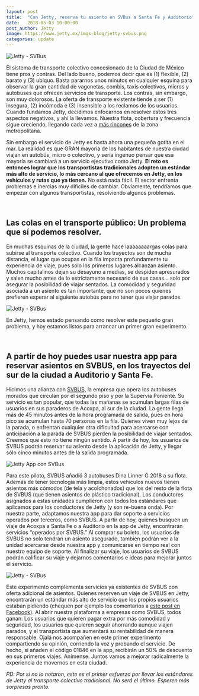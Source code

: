 ```yaml
---
layout: post
title:  "Con Jetty, reserva tu asiento en SVBus a Santa Fe y Auditorio"
date:   2018-05-03 10:00:00
post_author: Jetty
image: https://www.jetty.mx/imgs-blog/jetty-svbus.png
categories: update
---
```


![Jetty - SVBus]({{site.baseurl}}/imgs-blog/jetty-svbus.png)

El sistema de transporte colectivo concesionado de la Ciudad de México tiene pros y contras. Del lado bueno, podemos decir que es (1) flexible, (2) barato y (3) ubiquo. Basta pararnos unos minutos en cualquier esquina para observar la gran cantidad de vagonetas, combis, taxis colectivos, micros y autobuses que ofrecen servicios de transporte. Los contras, sin embargo, son muy dolorosos. La oferta de transporte existente tiende a ser (1) insegura, (2) incómoda e (3) insensible a los reclamos de los usuarios. Cuando fundamos Jetty, decidimos enfocarnos en resolver estos tres aspectos negativos, y ahí la llevamos. Nuestra flota, cobertura y frecuencia sigue creciendo, llegando cada vez a [más rincones][cobertura] de la zona metropolitana.

Sin embargo el servicio de Jetty es hasta ahora una pequeña gotita en el mar. La realidad es que GRAN mayoría de los habitantes de nuestra ciudad viajan en autobús, micro o colectivo, y sería ingenuo pensar que esa mayoría se cambiará a un servicio ejecutivo como Jetty. <b>El reto es entonces lograr que los transportistas tradicionales adopten un estándar más alto de servicio, lo más cercano al que ofrecemos en Jetty, en los vehículos y rutas que ya tienen.</b> No está nada fácil. El sector enfrenta problemas e inercias muy difíciles de cambiar. Obviamente, tendríamos que empezar con algunos transportistas, resolviendo algunos problemas.

<br>

<h2>Las colas en el transporte público: Un problema que sí podemos resolver.</h2>
En muchas esquinas de la ciudad, la gente hace laaaaaaaargas colas para subirse al transporte colectivo. Cuando los trayectos son de mucha distancia, el lugar que ocupas en la fila impacta profundamente tu experiencia de viaje, pues solo los primeros lugares alcanzan asiento. Muchos capitalinos dejan su desayuno a medias, se despiden apresurados y salen mucho antes de lo estrictamente necesario de sus casas... solo por asegurar la posibilidad de viajar sentados. La comodidad y seguridad asociada a un asiento es tan importante, que no son pocos quienes prefieren esperar al siguiente autobús para no tener que viajar parados.

![Jetty - SVBus]({{site.baseurl}}/imgs-blog/svbus-fila.jpg)

En Jetty, hemos estado pensando como resolver este pequeño gran problema, y hoy estamos listos para arrancar un primer gran experimento.

<br>

<h2>A partir de hoy puedes usar nuestra app para reservar asientos en SVBUS, en los trayectos del sur de la ciudad a Auditorio y Santa Fe.</h2>

Hicimos una alianza con [SVBUS,][svbus] la empresa que opera los autobuses morados que circulan por el segundo piso y por la Supervía Poniente. Su servicio es tan popular, que todas las mañanas se acumulan largas filas de usuarios en sus paraderos de Acoxpa, al sur de la ciudad. La gente llega más de 45 minutos antes de la hora programada de salida, pues en hora pico se acumulan hasta 70 personas en la fila. Quienes viven muy lejos de la parada, o enfrentan cualquier otra dificultad para acercarse con anticipación a la parada de SVBUS pierden la posibilidad de viajar sentados. Creemos que esto no tiene ningún sentido. A partir de hoy, los usuarios de SVBUS podrán reservar su asiento desde la aplicación de Jetty, y llegar sólo cinco minutos antes de la salida programada.

![Jetty App con SVBus]({{site.baseurl}}/imgs-blog/app-jetty-svbus.png)

Para este piloto, SVBUS añadió 3 autobuses Dina Linner G 2018 a su flota. Además de tener tecnología más limpia, estos vehículos nuevos tienen asientos más cómodos (de tela y acolchonados) que los del resto de la flota de SVBUS (que tienen asientos de plástico tradicional). Los conductores asignados a estas unidades cumplieron con todos los estándares que aplicamos para los conductores de Jetty (y son re-buena onda). Por nuestra parte, adaptamos nuestra app para dar soporte a servicios operados por terceros, como SVBUS. A partir de hoy, quienes busquen un viaje de Acoxpa a Santa Fe o a Auditorio en la app de Jetty, encontrarán servicios “operados por SVBUS.” Al comprar su boleto, los usuarios de SVBUS no solo tendrán un asiento asegurado, también podrán ver a la unidad acercarse desde nuestra app y comunicarse en tiempo real con nuestro equipo de soporte. Al finalizar su viaje, los usuarios de SVBUS podrán calificar su viaje y dejarnos comentarios e ideas para mejorar juntos el servicio.

![Jetty - SVBus]({{site.baseurl}}/imgs-blog/bus.jpg)

Este experimento complementa servicios ya existentes de SVBUS con oferta adicional de asientos. Quienes reserven un viaje de SVBUS en Jetty, encontrarán un estándar más alto de servicio que los propios usuarios estaban pidiendo (chequen por ejemplo los comentarios a [este post en Facebook][post]). Al abrir nuestra plataforma a empresas como SVBUS, todos ganan: Los usuarios que quieren pagar extra por más comodidad y seguridad, los usuarios que quieren seguir ahorrando aunque viajen parados, y el transportista que aumentará su rentabilidad de manera responsable. Ojalá nos acompañen en este primer experimento compartiendo su opinión, corriendo la voz y probando el servicio. De hecho, si añaden el código 01846 en la app, recibirán un 50% de descuento en sus primeros viajes. Anímense. Juntos vamos a mejorar radicalmente la experiencia de movernos en esta ciudad.

<i>PD: Por si no lo notaron, este es el primer esfuerzo por llevar los estándares de Jetty al transporte colectivo tradicional. No será el último. Esperen más sorpresas pronto.</i>

[cobertura]: http://www.jetty.mx/cobertura
[svbus]: https://www.facebook.com/SVBusOficial
[post]: https://www.facebook.com/SVBusOficial/posts/567873083593670